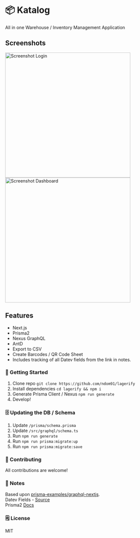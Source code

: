# 📦 Katalog

All in one Warehouse / Inventory Management Application

## Screenshots

<img src="https://imgur.com/hIlRk8G.png" alt="Screenshot Login" height="400" />
<img src="https://imgur.com/VwGuhzz.png" alt="Screenshot Dashboard" height="400" />

## Features

- Next.js
- Prisma2
- Nexus GraphQL
- AntD
- Export to CSV
- Create Barcodes / QR Code Sheet
- Includes tracking of all Datev fields from the link in notes.

### 🚀 Getting Started

1. Clone repo `git clone https://github.com/ndom91/lagerify`
2. Install dependencies `cd lagerify && npm i`
3. Generate Prisma Client / Nexus `npm run generate`
4. Develop!

### 🗄️ Updating the DB / Schema

1. Update `/prisma/schema.prisma`
2. Update `/src/graphql/schema.ts`
3. Run `npm run generate`
4. Run `npm run prisma:migrate:up`
5. Run `npm run prisma:migrate:save`

### 👋 Contributing

All contributions are welcome!

### 👋 Notes

Based upon [prisma-examples/graphql-nextjs](https://github.com/prisma/prisma-examples/tree/master/typescript/graphql-nextjs).  
Datev Fields - [Source](https://www.datev.de/dnlexom/client/app/index.html#/document/9211235)  
Prisma2 [Docs](https://www.prisma.io/docs/reference)

### 🗒️ License

MIT
